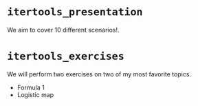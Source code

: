 # `itertools_presentation`

We aim to cover 10 different scenarios!.

# `itertools_exercises`

We will perform two exercises on two of my most favorite topics.

- Formula 1
- Logistic map